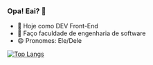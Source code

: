 ### Opa! Eai? 👋

- 🔭 Hoje como DEV Front-End
- 🌱 Faço faculdade de engenharia de software
- 😄 Pronomes: Ele/Dele

[![Top Langs](https://github-readme-stats.vercel.app/api/top-langs/?username=anuraghazra)](https://github.com/anuraghazra/github-readme-stats)

